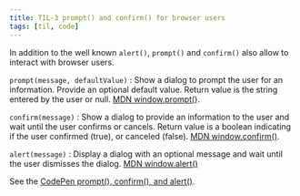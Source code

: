 ```yaml
---
title: TIL-3 prompt() and confirm() for browser users
tags: [til, code]
---
```

In addition to the well known `alert()`,  `prompt()` and `confirm()` also allow to interact with browser users.

`prompt(message, defaultValue)`
: Show a dialog to prompt the user for an information. Provide an optional default value. Return value is the string entered by the user or null. [MDN window.prompt()](https://developer.mozilla.org/en-US/docs/Web/API/Window/prompt?retiredLocale=de).

`confirm(message)`
: Show a dialog to provide an information to the user and wait until the user confirms or cancels. Return value is a boolean indicating if the user confirmed (true), or canceled (false). [MDN window.confirm()](https://developer.mozilla.org/en-US/docs/Web/API/Window/confirm).

`alert(message)`
: Display a dialog with an optional message and wait until the user dismisses the dialog. [MDN window.alert()](https://developer.mozilla.org/en-US/docs/Web/API/Window/alert)

See the [CodePen prompt(), confirm(), and alert()](https://codepen.io/ulfschneider/pen/GRXgdvz?editors=1010).

